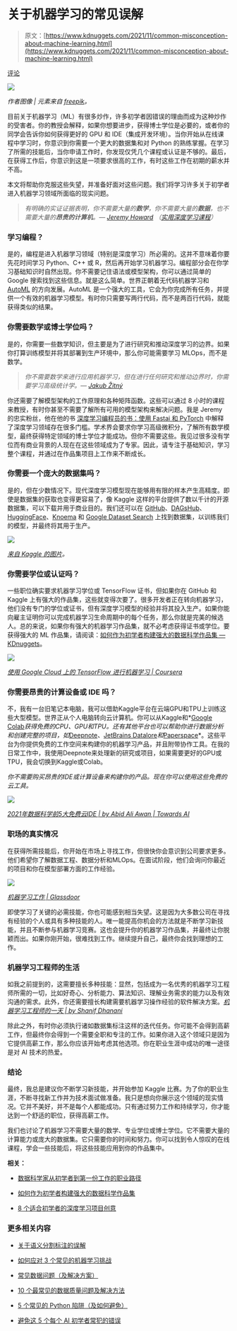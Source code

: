 # 关于机器学习的常见误解

> 原文：[https://www.kdnuggets.com/2021/11/common-misconception-about-machine-learning.html](https://www.kdnuggets.com/2021/11/common-misconception-about-machine-learning.html)

[评论](#comments)

![](../Images/516c9209febd80a91627eafaf695d14b.png)

*作者图像 | 元素来自 [freepik](https://www.freepik.com/free-vector/infodemic-news-illustration_10877579.htm#page=1&query=Misconception&position=0&from_view=search)。*

目前关于机器学习（ML）有很多炒作，许多初学者因错误的理由而成为这种炒作的受害者。你的教授会解释，如果你想要进步，获得博士学位是必要的，或者你的同学会告诉你如何获得更好的 GPU 和 IDE（集成开发环境）。当你开始从在线课程中学习时，你意识到你需要一个更大的数据集和对 Python 的熟练掌握。在学习了所需的技能后，当你申请工作时，你发现仅凭几个课程或认证是不够的。最后，在获得工作后，你意识到这是一项要求很高的工作，有时这些工作在初期的薪水并不高。

本文将帮助你克服这些失望，并准备好面对这些问题。我们将学习许多关于初学者进入机器学习领域所面临的现实问题。

> *有明确的实证证据表明，你不需要大量的**数学**，你不需要大量的**数据**，也不需要大量的**昂贵的计算机**。— [Jeremy Howard](https://www.linkedin.com/in/howardjeremy/) （[实用深度学习课程](https://course.fast.ai/)）*

### 学习编程？

是的，编程是进入机器学习领域（特别是深度学习）所必需的。这并不意味着你要先花时间学习 Python、C++ 或 R，然后再开始学习机器学习。编程部分会在你学习基础知识时自然出现。你不需要记住语法或模型架构，你可以通过简单的 Google 搜索找到这些信息。就是这么简单。世界正朝着无代码机器学习和 [AutoML](https://docs.microsoft.com/en-us/azure/machine-learning/concept-automated-ml) 的方向发展。AutoML 是一个强大的工具，它会为你完成所有任务，并提供一个有效的机器学习模型。有时你只需要写两行代码，而不是两百行代码，就能获得类似的结果。

### 你需要数学或博士学位吗？

是的，你需要一些数学知识，但主要是为了进行研究和推动深度学习的边界。如果你打算训练模型并将其部署到生产环境中，那么你可能需要学习 MLOps，而不是数学。

> *你不需要数学来进行应用机器学习，但在进行任何研究和推动边界时，你需要学习高级统计学。— [Jakub Žitný](https://www.linkedin.com/in/zitny/)*

你还需要了解模型架构的工作原理和各种矩阵函数。这些可以通过 8 小时的课程来教授，有时你甚至不需要了解所有可用的模型架构来解决问题。我是 Jeremy 的忠实粉丝，他在他的书 [深度学习编程员的书：使用 Fastai 和 PyTorch](https://www.amazon.com/Deep-Learning-Coders-fastai-PyTorch/dp/1492045527) 中解释了深度学习领域存在很多门槛。学术界会要求你学习高级微积分，了解所有数学模型，最终获得特定领域的博士学位才能成功。但你不需要这些。我见过很多没有学位而有商业背景的人现在在这些领域成为了专家。因此，请专注于基础知识，学习整个课程，并通过在作品集项目上工作来不断成长。

### 你需要一个庞大的数据集吗？

是的，但在少数情况下。现代深度学习模型现在能够用有限的样本产生高精度。即使是数据集的获取也变得更容易了，像 Kaggle 这样的平台提供了数以千计的开源数据集，可以下载并用于商业目的。我们还可以在 [GitHub](https://github.com/jbrownlee/Datasets)、[DAGsHub](https://dagshub.com/explore/datasets)、[HuggingFace](https://huggingface.co/datasets)、[Knoema](https://knoema.com/atlas/sources) 和 [Google Dataset Search](https://datasetsearch.research.google.com/) 上找到数据集，以训练我们的模型，并最终将其用于生产。

![](../Images/a6448cb77f831f70d084514c67c6f749.png)

*[来自 Kaggle 的图片](https://www.kaggle.com/datasets)。*

### 你需要学位或认证吗？

一些职位确实要求机器学习学位或 TensorFlow 证书，但如果你在 GitHub 和 Kaggle 上有强大的作品集，这些就变得次要了。很多开发者正在转向机器学习，他们没有专门的学位或证书，但有深度学习模型的经验并将其投入生产。如果你能向雇主证明你可以完成机器学习生命周期中的每个任务，那么你就是完美的候选人。总的来说，如果你有强大的机器学习作品集，就不必考虑获得证书或学位。要获得强大的 ML 作品集，请阅读：[如何作为初学者构建强大的数据科学作品集 — KDnuggets](https://www.kdnuggets.com/2021/10/strong-data-science-portfolio-as-beginner.html)。

![](../Images/062514dd57403ef3ae7f7510b82406dd.png)

*[使用 Google Cloud 上的 TensorFlow 进行机器学习 | Coursera](https://www.coursera.org/specializations/machine-learning-tensorflow-gcp?ranMID=40328&ranEAID=jU79Zysihs4&ranSiteID=jU79Zysihs4-1DFWDxcnbqCtsY4mCUi.jw&siteID=jU79Zysihs4-1DFWDxcnbqCtsY4mCUi.jw&utm_content=10&utm_medium=partners&utm_source=linkshare&utm_campaign=jU79Zysihs4)*

### 你需要昂贵的计算设备或 IDE 吗？

不，我有一台旧笔记本电脑，我可以借助Kaggle平台在云端GPU和TPU上训练这些大型模型。世界正从个人电脑转向云计算机。你可以从Kaggle和*[Google Colab](https://colab.research.google.com/)*获得免费的CPU、GPU和TPU。还有其他平台也可以帮助你进行数据分析和创建完整的项目，如*[Deepnote](https://deepnote.com/)*、*[JetBrains Datalore](https://datalore.jetbrains.com/notebooks)*和*[Paperspace](https://console.paperspace.com/)*。这些平台为你提供免费的工作空间来构建你的机器学习产品，并且附带协作工具。在我的日常工作中，我使用Deepnote来处理新的研究或项目，如果需要更好的GPU或TPU，我会切换到Kaggle或Colab。

*你不需要购买昂贵的IDE或计算设备来构建你的产品。现在你可以使用这些免费的云工具。*

![](../Images/e95da6ad2f9db5e63c245b1644444b93.png)

*[2021年数据科学前5大免费云IDE | by Abid Ali Awan | Towards AI](https://pub.towardsai.net/top-5-free-cloud-ide-for-data-science-2021-9c129745590b)*

### 职场的真实情况

在获得所需技能后，你开始在市场上寻找工作，但很快你会意识到公司要求更多。他们希望你了解数据工程、数据分析和MLOps。在面试阶段，他们会询问你最近的项目和你在模型部署方面的工作经验。

![](../Images/df810f4465537bec163e54f09f089310.png)

*[机器学习工作 | Glassdoor](https://www.glassdoor.com/Job/machine-learning-jobs-SRCH_KO0,16.htm)*

即使学习了关键的必需技能，你也可能感到相当失望。这是因为大多数公司在寻找有经验的个人或具有多种技能的人。唯一能提高你机会的方法就是不断学习新技能，并且不断参与机器学习竞赛。这也会提升你的机器学习作品集，并最终让你脱颖而出。如果你刚开始，很难找到工作。继续提升自己，最终你会找到理想的工作。

### 机器学习工程师的生活

如我之前提到的，这需要擅长多种技能：显然，包括成为一名优秀的机器学习工程师所需的一切，比如好奇心、分析能力、算法知识、理解业务需求的能力以及有效沟通的需求。此外，你还需要擅长构建需要机器学习操作经验的软件解决方案。*[机器学习工程师的一天 | by Shanif Dhanani](https://medium.com/@shanif/a-day-in-the-life-of-a-machine-learning-engineer-fa73c18ef705)*

除此之外，有时你必须执行诸如数据集标注这样的迭代任务。你可能不会得到高薪工作，但最终你会得到一个需要全职和专注的工作。如果你进入这个领域只是因为它提供高薪工作，那么你应该开始考虑其他选项。你在职业生涯中成功的唯一途径是对 AI 技术的热爱。

### 结论

最终，我总是建议你不断学习新技能，并开始参加 Kaggle 比赛。为了你的职业生涯，不断寻找新工作并为技术面试做准备。我只是想向你展示这个领域的现实情况。它并不美好，并不是每个人都能成功。只有通过努力工作和持续学习，你才能达到一个舒适的职位，获得高薪工作。

我们也讨论了机器学习不需要大量的数学、专业学位或博士学位。它不需要大量的计算能力或庞大的数据集。它只需要你的时间和努力。你可以找到令人惊叹的在线课程，学会一些技能后，将这些技能应用到你的作品集中。

**相关：**

+   [数据科学家从初学者到第一份工作的职业路径](https://www.kdnuggets.com/2021/11/data-scientist-career-path-first-job.html)

+   [如何作为初学者构建强大的数据科学作品集](https://www.kdnuggets.com/2021/10/strong-data-science-portfolio-as-beginner.html)

+   [8 个适合初学者的深度学习项目创意](https://www.kdnuggets.com/2021/09/8-deep-learning-project-ideas-beginners.html)

### 更多相关内容

+   [关于语义分割标注的误解](https://www.kdnuggets.com/2022/01/misconceptions-semantic-segmentation-annotation.html)

+   [如何应对 3 个常见的机器学习挑战](https://www.kdnuggets.com/2022/09/comet-tackle-3-common-machine-learning-challenges.html)

+   [常见数据问题（及解决方案）](https://www.kdnuggets.com/2022/02/common-data-problems-solutions.html)

+   [10 个最常见的数据质量问题及解决方法](https://www.kdnuggets.com/2022/11/10-common-data-quality-issues-fix.html)

+   [5 个常见的 Python 陷阱（及如何避免）](https://www.kdnuggets.com/5-common-python-gotchas-and-how-to-avoid-them)

+   [避免这 5 个每个 AI 初学者常犯的错误](https://www.kdnuggets.com/avoid-these-5-common-mistakes-every-novice-in-ai-makes)
